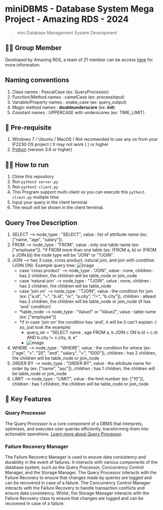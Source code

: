 # miniDBMS - Database System Mega Project - Amazing RDS - 2024
> mini Database Management System Development

## 🏋️‍♀️ Group Member
Developed by Amazing RDS, a team of 21 member can be access [here](./docs/member.md) for more information.


## Naming conventions

1. Class names : PascalCase (ex: QueryProcessor)
2. Function/Method names : camelCase (ex: processInput)
3. Variable/Property names : snake_case (ex: query_output)
4. Magic method names : **doubleunderscore** (ex: **init**)
5. Constant names : UPPERCASE with underscores (ex: TIME_LIMIT)


## 📑 Pre-requisite

1. Windows 7 / Ubuntu / MacOS ( Not recomended to use any os from your IF2230 OS project ( It may not work ) ) or higher
2. [Python](https://www.python.org/) (version 3.6 or higher)

##  🏃‍♂ How to run

1. Clone this repository
2. Run `python3 server.py`
3. Run `python3 client.py`
4. This Program support multi-client so you can execute this `python3 client.py` multiple time.
5. Input your query in the client terminal
6. The result will be shown in the client terminal.

## Query Tree Description

1. SELECT --> node_type : "SELECT", value : list of attribute name (ex: ["name, "age", "salary"]).
2. FROM --> node_type : "FROM", value : only one table name (ex: ["employee"]). \*if FROM more than one table (ex: (FROM a, b) or (FROM a JOIN b)) the node type will be "JOIN" or "TJOIN".
3. JOIN --> has 3 case, cross product, natural join, and join with condition (JOIN ON). Example query tree:
   ![image](https://github.com/user-attachments/assets/fe099fb0-6d91-466e-ad28-abe40cbe8af8)
   - case 'cross product' --> node_type : "JOIN", value : none, children : has 2 children, the children will be table_node or join_node
   - case 'natural join' --> node_type : "TJOIN", value : none, children : has 2 children, the children will be table_node
   - case 'join on' --> node_type : "TJOIN", value : the condition for join (ex: ["a.id", "=", "b.id", "or", "a.city", "!=", "b.city"]), children : atleast has 2 children, the children will be table_node or join_node (if has 'and' condition)
   - \*table_node --> node_type : "Value1" or "Value2", value : table name (ex: ["employee"])
   - \*if in case 'join on' the condition has 'and', it will be (i can't explain :) so, just look the example)
     - query_str = "SELECT name , age FROM a, b JOIN c ON b.id = c.id AND b.city != c.city, d, e"
     - ![image](https://github.com/user-attachments/assets/6f31923f-dc21-4755-9afa-e9d239146c80)
4. WHERE --> node_type : "WHERE", value : the condition for where (ex: ["age", ">", "20", "and", "salary", "<", "1000"]), children : has 2 children, the children will be table_node or join_node
5. ORDER BY --> node_type : "ORDER BY", value : the attribute name for order by (ex: ["name", "asc"]), children : has 1 children, the children will be table_node or join_node
6. LIMIT --> node_type : "LIMIT", value : the limit number (ex: ["10"]), children : has 1 children, the children will be table_node or join_node

## ️🔑 Key Features
### Query Processor
The Query Processor is a core component of a DBMS that interprets, optimizes, and executes user queries efficiently, transforming them into actionable operations. [Learn more about Query Processor](./QueryProcessor/README.md).

### Failure Recovery Manager
The Failure Recovery Manager is used to ensure data consistency and durability in the event of failures. It interacts with various components of the database system, such as the Query Processor, Concurrency Control Manager, and the Storage Manager. The Query Processor interacts with the Failure Recovery to ensure that changes made by queries are logged and can be recovered in case of a failure. The Concurrency Control Manager interacts with the Failure Recovery to handle transaction conflicts and ensure data consistency. Whilst, the Storage Manager interacts with the Failure Recovery class to ensure that changes are logged and can be recovered in case of a failure.


